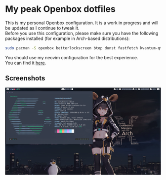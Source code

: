 # My peak Openbox dotfiles
This is my personal Openbox configuration. It is a work in progress and will be updated as I continue to tweak it.  
Before you use this configuration, please make sure you have the following packages installed (for example in Arch-based distributions):
```bash
sudo pacman -S openbox betterlockscreen btop dunst fastfetch kvantum-qt5 obmenu-generator qt5ct rofi thunar tint2 xfce4-power-manager spectacle nitrogen rxvt-unicode-truecolor-wide-glyphs nm-applet picom perl-gtk3 alsa-utils brightnessctl wireless_tools xclip xsettingsd xss-lock thunar-archive-plugin thunar-volman gsimplecal pavucontrol polkit-gnome nvim neovide power-profiles-daemon
```
You should use my neovim configuration for the best experience.  
You can find it [here](https://github.com/nhktmdzhg/nvim).  
## Screenshots
![Screenshot 1](meo/screenshot.png)
